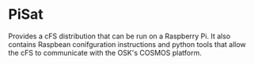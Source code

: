 # PiSat
Provides a cFS distribution that can be run on a Raspberry Pi. It also contains Raspbean conifguration instructions and python tools that allow the cFS to communicate with the OSK's COSMOS platform.
